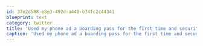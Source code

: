 ```yaml
---
id: 37e2d588-e8e3-492d-a440-b74fc2c44341
blueprint: text
category: twitter
title: 'Used my phone ad a boarding pass for the first time and security somehow scrolled to a photo of me chugging beer in vegas!'
caption: 'Used my phone ad a boarding pass for the first time and security somehow scrolled to a photo of me chugging beer in vegas!'
---
```

